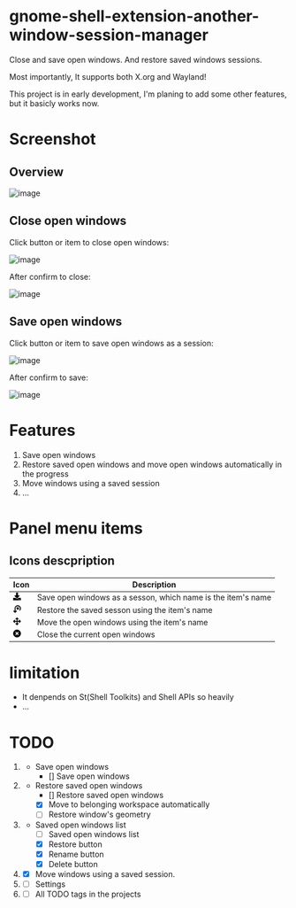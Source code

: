 # gnome-shell-extension-another-window-session-manager
Close and save open windows. And restore saved windows sessions.

Most importantly, It supports both X.org and Wayland!

This project is in early development, I'm planing to add some other features, but it basicly works now.

# Screenshot

## Overview
![image](https://user-images.githubusercontent.com/2271720/147405199-56f33fea-fa85-4bbb-a91b-ea0dcccc837b.png)

## Close open windows
Click button or item to close open windows:

![image](https://user-images.githubusercontent.com/2271720/147405215-6854d881-1a9b-4352-9c42-9a2b8b22e8a3.png)


After confirm to close:

![image](https://user-images.githubusercontent.com/2271720/147340835-853e1672-9b99-4411-a62b-df22a8450b3d.png)

## Save open windows
Click button or item to save open windows as a session:

![image](https://user-images.githubusercontent.com/2271720/147405226-f580018c-e098-47e7-82f3-cdd1a86bd080.png)

After confirm to save:

![image](https://user-images.githubusercontent.com/2271720/147405241-cd6fd8ac-bc86-4d8e-87fb-6ce6abfa7eef.png)


# Features
1. Save open windows
2. Restore saved open windows and move open windows automatically in the progress
3. Move windows using a saved session
4. ...

# Panel menu items

## Icons descpription

| Icon                                                         | Description                                                  |
|--------------------------------------------------------------|--------------------------------------------------------------|
| <img src=icons/save-symbolic.svg width="14" height="14">     | Save open windows as a sesson, which name is the item's name |
| <img src=icons/restore-symbolic.svg width="14" height="14">  | Restore the saved sesson using the item's name               |
| <img src=icons/move-symbolic.svg width="14" height="14">     | Move the open windows using the item's name                  |
| <img src=icons/close-symbolic.svg width="14" height="14">    | Close the current open windows                               |

# limitation
- It denpends on St(Shell Toolkits) and Shell APIs so heavily
- ...

# TODO
1. - Save open windows
     - [] Save open windows 
3. - Restore saved open windows
      - [] Restore saved open windows
      - [x] Move to belonging workspace automatically
      - [ ] Restore window's geometry
4. - Saved open windows list
      - [ ] Saved open windows list
      - [x] Restore button
      - [x] Rename button
      - [x] Delete button
5. - [x] Move windows using a saved session.
6. - [ ] Settings
7. - [ ] All TODO tags in the projects
